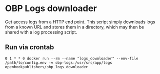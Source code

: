 # OBP Logs downloader

Get access logs from a HTTP end point. This script simply downloads logs from a known URL and stores them in a directory, which may then be shared with a log processing script.

## Run via crontab
```
0 1 * * 0 docker run --rm --name "logs_downloader" --env-file /path/to/config.env -v obp-logs:/usr/src/app/logs openbookpublishers/obp_logs_downloader
```
